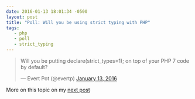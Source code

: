 ```yaml
---
date: 2016-01-13 18:01:34 -0500
layout: post
title: "Poll: Will you be using strict typing with PHP"
tags:
   - php
   - poll
   - strict_typing
---
```


<blockquote class="twitter-tweet" lang="en"><p lang="en" dir="ltr">Will you be putting declare(strict_types=1); on top of your PHP 7 code by default?</p>&mdash; Evert Pot (@evertp) <a href="https://twitter.com/evertp/status/687408773946863616">January 13, 2016</a></blockquote>
<script async src="//platform.twitter.com/widgets.js" charset="utf-8"></script>

More on this topic on my [next post][1]

[1]: /strict-types-pollresults/
